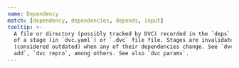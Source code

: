 ```yaml
---
name: Dependency
match: [dependency, dependencies, depends, input]
tooltip: >-
  A file or directory (possibly tracked by DVC) recorded in the `deps` section
  of a stage (in `dvc.yaml`) or `.dvc` file file. Stages are invalidated
  (considered outdated) when any of their dependencies change. See `dvc stage
  add`, `dvc repro`, among others. See also `dvc params`.
---
```

